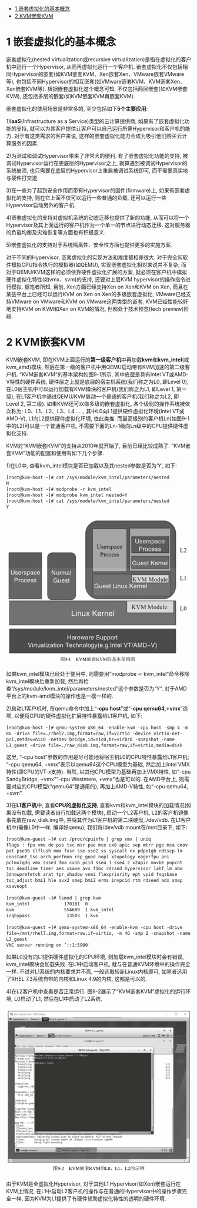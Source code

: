 
<!-- @import "[TOC]" {cmd="toc" depthFrom=1 depthTo=6 orderedList=false} -->

<!-- code_chunk_output -->

- [1 嵌套虚拟化的基本概念](#1-嵌套虚拟化的基本概念)
- [2 KVM嵌套KVM](#2-kvm嵌套kvm)

<!-- /code_chunk_output -->

# 1 嵌套虚拟化的基本概念

嵌套虚拟化(nested virtualization或recursive virtualization)是指在虚拟化的客户机中运行一个Hypervisor, 从而再虚拟化运行一个客户机. 嵌套虚拟化不仅包括相同Hypervisor的嵌套(如KVM嵌套KVM、Xen嵌套Xen、VMware嵌套VMware等), 也包括不同Hypervisor的相互嵌套(如VMware嵌套KVM、KVM嵌套Xen、Xen嵌套KVM等). 根据嵌套虚拟化这个概念可知, 不仅包括两层嵌套(如KVM嵌套KVM), 还包括多层的嵌套(如KVM嵌套KVM再嵌套KVM). 

嵌套虚拟化的使用场景是非常多的, 至少包括如下**5个主要应用**: 

1)**IaaS**(Infrastructure as a Service)类型的云计算提供商, 如果有了嵌套虚拟化功能的支持, 就可以为其客户提供让客户可以自己运行所需Hypervisor和客户机的能力. 对于有这类需求的客户来说, 这样的嵌套虚拟化能力会成为吸引他们购买云计算服务的因素. 

2)为测试和调试Hypervisor带来了非常大的便利. 有了嵌套虚拟化功能的支持, 被调试Hypervisor运行在更底层的Hypervisor之上, 就算遇到被调试Hypervisor的系统崩溃, 也只需要在底层的Hypervisor上重启被调试系统即可, 而不需要真实地与硬件打交道. 

3)在一些为了起到安全作用而带有Hypervisor的固件(firmware)上, 如果有嵌套虚拟化的支持, 则在它上面不仅可以运行一些普通的负载, 还可以运行一些Hypervisor启动另外的客户机. 

4)嵌套虚拟化的支持对虚拟机系统的动态迁移也提供了新的功能, 从而可以将一个Hypervisor及其上面运行的客户机作为一个单一的节点进行动态迁移. 这对服务器的负载均衡及灾难恢复等方面也有积极意义. 

5)嵌套虚拟化的支持对于系统隔离性、安全性方面也提供更多的实施方案. 

对于不同的Hypervisor, 嵌套虚拟化的实现方法和难度都相差很大. 对于完全纯软件模拟CPU指令执行的模拟器(如QEMU), 实现嵌套虚拟化相对来说并不复杂; 而对于QEMU/KVM这样的必须依靠硬件虚拟化扩展的方案, 就必须在客户机中模拟硬件虚拟化特性(如vmx、svm)的支持, 还要对上层KVM hypervisor的操作指令进行模拟. 据笔者所知, 目前, Xen方面已经支持Xen on Xen和KVM on Xen, 而且在某些平台上已经可以运行KVM on Xen on Xen的多级嵌套虚拟化; VMware已经支持VMware on VMware和KVM on VMware这两类型的嵌套. KVM已经性能较好地支持KVM on KVM和Xen on KVM的情况, 但都处于技术预览(tech preview)阶段. 

# 2 KVM嵌套KVM

KVM嵌套KVM, 即在KVM上面运行的**第一级客户机**中再加载**kvm**和**kvm\_intel**(或kvm\_amd)模块, 然后在第一级的客户机中用QEMU启动带有KVM加速的第二级客户机. “KVM嵌套KVM”的基本架构如图9-1所示, 其中底层是具有Intel VT或AMD-V特性的硬件系统, 硬件层之上就是底层的宿主机系统(我们称之为L0, 即Level 0), 在L0宿主机中可以运行加载有KVM模块的客户机(我们称之为L1, 即Level 1, 第一级), 在L1客户机中通过QEMU/KVM启动一个普通的客户机(我们称之为L2, 即Level 2, 第二级). 如果KVM还可以做多级的嵌套虚拟化, 各个级别的操作系统被依次称为: L0、L1、L2、L3、L4……, 其中L0向L1提供硬件虚拟化环境(Intel VT或AMD-V), L1向L2提供硬件虚拟化环境, 依此类推. 而最高级别的客户机Ln(如图9-1中的L2)可以是一个普通客户机, 不需要下面的Ln\-1级向Ln级中的CPU提供硬件虚拟化支持. 

KVM对“KVM嵌套KVM”的支持从2010年就开始了, 目前已经比较成熟了. “KVM嵌套KVM”功能的配置和使用有如下几个步骤. 

1)在L0中, 查看kvm\_intel模块是否已加载以及其nested参数是否为‘Y’, 如下: 

```
[root@kvm-host ~]# cat /sys/module/kvm_intel/parameters/nested
N
[root@kvm-host ~]# modprobe -r kvm_intel
[root@kvm-host ~]# modprobe kvm_intel nested=Y 
[root@kvm-host ~]# cat /sys/module/kvm_intel/parameters/nested
Y
```

![](./images/2019-05-29-16-30-14.png)

如果kvm\_intel模块已经处于使用中, 则需要用“modprobe \-r kvm\_intel”命令移除kvm\_intel模块后重新加载, 然后再检查“/sys/module/kvm\_intel/parameters/nested”这个参数是否为“Y”. 对于AMD平台上的kvm\-amd模块的操作也是一模一样的. 

2)启动L1客户机时, 在qemu命令中加上“\-**cpu host**”或“\-**cpu qemu64,\+vmx**”选项, 以便将CPU的硬件虚拟化扩展特性暴露给L1客户机, 如下: 

```
[root@kvm-host ~]# qemu-system-x86_64 -enable-kvm -cpu host -smp 4 -m 8G -drive file=./rhel7.img,format=raw,if=virtio -device virtio-net-pci,netdev=nic0 -netdev bridge,id=nic0,br=virbr0 -snapshot -name L1_guest -drive file=./raw_disk.img,format=raw,if=virtio,media=disk
```

这里, “\-cpu host”参数的作用是尽可能地将宿主机L0的CPU特性暴露给L1客户机; “\-cpu qemu64, \+vmx”表示以qemu64这个CPU模型为基础, 然后加上Intel VMX特性(即CPU的VT-x支持). 当然, 以其他CPU模型为基础再加上VMX特性, 如“\-cpu SandyBridge, \+vmx”“\-cpu Westmere, \+vmx”也是可以的. 在AMD平台上, 则需要对应的CPU模型(“qemu64”是通用的), 再加上AMD\-V特性, 如“\-cpu qemu64, \+svm”. 

3)在**L1客户机**中, 查看**CPU的虚拟化支持**, 查看kvm和kvm\_intel模块的加载情况(如果没有加载, 需要读者自行加载这两个模块), 启动一个L2客户机, L2的客户机镜像事先放在raw\_disk.img中, 并将其作为L1客户机的第二块硬盘, /dev/vdb. 在L1客户机中(需像L0中一样, 编译好qemu), 我们将/dev/vdb mount在/mnt目录下, 如下: 

```
[root@kvm-guest ~]# cat /proc/cpuinfo | grep vmx | uniq
flags : fpu vme de pse tsc msr pae mce cx8 apic sep mtrr pge mca cmov pat pse36 clflush mmx fxsr sse sse2 ss syscall nx pdpe1gb rdtscp lm constant_tsc arch_perfmon rep_good nopl xtopology eagerfpu pni pclmulqdq vmx ssse3 fma cx16 pcid sse4_1 sse4_2 x2apic movbe popcnt tsc_deadline_timer aes xsave avx f16c rdrand hypervisor lahf_lm abm 3dnowprefetch arat tpr_shadow vnmi flexpriority ept vpid fsgsbase tsc_adjust bmi1 hle avx2 smep bmi2 erms invpcid rtm rdseed adx smap xsaveopt

[root@kvm-guest ~]# lsmod | grep kvm
kvm_intel             170181  0 
kvm                   554609  1 kvm_intel
irqbypass              13503  1 kvm

[root@kvm-guest ~]# qemu-system-x86_64 -enable-kvm -cpu host -drive file=/mnt/rhel7.img,format=raw,if=virtio, -m 4G -smp 2 -snapshot -name L2_guest
VNC server running on ‘::1:5900'
```

如果L0没有向L1提供硬件虚拟化的CPU环境, 则加载kvm_intel模块时会有错误, kvm_intel模块会加载失败. 在L1中启动客户机, 就与在普通KVM环境中的操作完全一样. 不过对L1系统的内核要求并不高, 一般选取较新Linux内核即可, 如笔者选用了RHEL 7.3系统自带的内核和Linux 4.9的内核, 这都是可以的. 

4)在L2客户机中查看是否正常运行. 图9\-2展示了“KVM嵌套KVM”虚拟化的运行环境, L0启动了L1, 然后在L1中启动了L2系统. 

![](./images/2019-05-29-16-31-25.png)

由于KVM是全虚拟化Hypervisor, 对于其他L1 Hypervisor(如Xen)嵌套运行在KVM上情况, 在L1中启动L2客户机的操作与在普通的Hypervisor中的操作步骤完全一样, 因为KVM为L1提供了有硬件辅助虚拟化特性的透明的硬件环境. 
